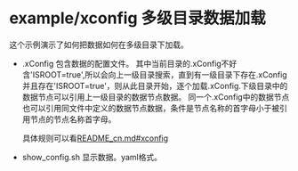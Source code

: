 # example/xconfig 多级目录数据加载

这个示例演示了如何把数据如何在多级目录下加载。

- .xConfig
    包含数据的配置文件。
    其中当前目录的.xConfig不好含'ISROOT=true',所以会向上一级目录搜索，直到有一级目录下存在.xConfig并且存在'ISROOT=true'，则从此目录开始，逐个加载.xConfig.下级目录中的数据节点可以引用上一级目录的数据节点数据。
    同一个.xConfig中的数据节点也可以引用同文件中定义的数据节点数据，条件是节点名称的首字母小于被引用节点的节点名称首字母。

    具体规则可以看[README_cn.md#xconfig](../../../../README_cn.md#xconfig)

- show_config.sh
    显示数据。yaml格式。

